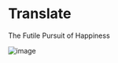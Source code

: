 # Translate
The Futile Pursuit of Happiness

![image](https://github.com/uonlraSnaey/Translate/assets/120707623/ecd0ed6b-54d6-4b25-a36f-3b3bdaab9d60)
